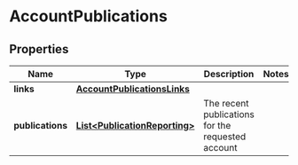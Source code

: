 
# AccountPublications

## Properties
Name | Type | Description | Notes
------------ | ------------- | ------------- | -------------
**links** | [**AccountPublicationsLinks**](AccountPublicationsLinks.md) |  | 
**publications** | [**List&lt;PublicationReporting&gt;**](PublicationReporting.md) | The recent publications for the requested account | 



